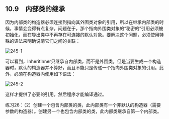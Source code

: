 ## 10.9　内部类的继承

因为内部类的构造器必须连接到指向其外围类对象的引用，所以在继承内部类的时候，事情会变得有点复杂。问题在于，那个指向外围类对象的“秘密的”引用必须被初始化，而在导出类中不再存在可连接的默认对象。要解决这个问题，必须使用特殊的语法来明确说清它们之间的关联：

![245-1](../Images/image02950.jpeg)

可以看到，InheritInner只继承自内部类，而不是外围类。但是当要生成一个构造器时，默认的构造器并不算好，而且不能只是传递一个指向外围类对象的引用。此外，必须在构造器内使用如下语法：

![245-2](../Images/image02951.jpeg)

这样才提供了必要的引用，然后程序才能编译通过。

练习26：（2）创建一个包含内部类的类，此内部类有一个非默认的构造器（需要参数的构造器）。创建另一个也包含内部类的类，此内部类继承自第一个内部类。